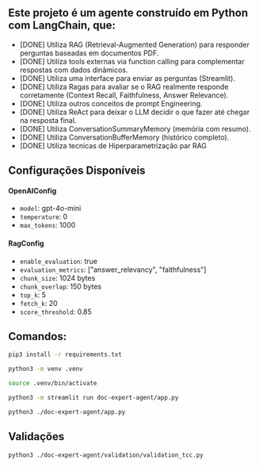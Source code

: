## Este projeto é um agente construído em Python com LangChain, que:

- [DONE] Utiliza RAG (Retrieval-Augmented Generation) para responder perguntas baseadas em documentos PDF.
- [DONE] Utiliza tools externas via function calling para complementar respostas com dados dinâmicos.
- [DONE] Utiliza uma interface para enviar as perguntas (Streamlit).
- [DONE] Utiliza Ragas para avaliar se o RAG realmente responde corretamente (Context Recall, Faithfulness, Answer Relevance).
- [DONE] Utiliza outros conceitos de prompt Engineering.
- [DONE] Utiliza ReAct para deixar o LLM decidir o que fazer até chegar na resposta final.
- [DONE] Utiliza ConversationSummaryMemory (memória com resumo).
- [DONE] Utiliza ConversationBufferMemory (histórico completo).
- [DONE] Utiliza tecnicas de Hiperparametrização par RAG

## Configurações Disponíveis

#### OpenAIConfig
- `model`: gpt-4o-mini
- `temperature`: 0
- `max_tokens`: 1000

#### RagConfig
- `enable_evaluation`: true
- `evaluation_metrics`: ["answer_relevancy", "faithfulness"]
- `chunk_size`: 1024 bytes
- `chunk_overlap`: 150 bytes
- `top_k`: 5
- `fetch_k`: 20
- `score_threshold`: 0.85

## Comandos:
```bash
pip3 install -r requirements.txt

python3 -m venv .venv

source .venv/bin/activate

python3 -m streamlit run doc-expert-agent/app.py

python3 ./doc-expert-agent/app.py
```

## Validações
```bash
python3 ./doc-expert-agent/validation/validation_tcc.py
```
